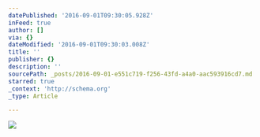 ```yaml
---
datePublished: '2016-09-01T09:30:05.928Z'
inFeed: true
author: []
via: {}
dateModified: '2016-09-01T09:30:03.008Z'
title: ''
publisher: {}
description: ''
sourcePath: _posts/2016-09-01-e551c719-f256-43fd-a4a0-aac593916cd7.md
starred: true
_context: 'http://schema.org'
_type: Article

---
```

![](https://the-grid-user-content.s3-us-west-2.amazonaws.com/ae438354-5c0e-4eba-a081-1f3f9064a740.jpg)